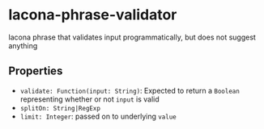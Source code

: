 # lacona-phrase-validator

lacona phrase that validates input programmatically, but does not suggest anything

## Properties

  * `validate: Function(input: String)`: Expected to return a `Boolean` representing whether or not `input` is valid
  * `splitOn: String|RegExp`
  * `limit: Integer`: passed on to underlying `value`
